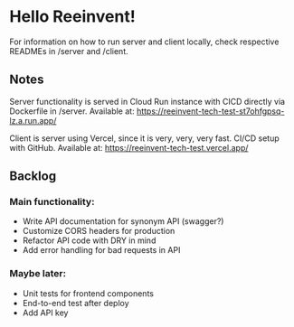# Hello Reeinvent!

For information on how to run server and client locally, check respective READMEs in /server and /client.

## Notes

Server functionality is served in Cloud Run instance with CICD directly via Dockerfile in /server.
Available at: https://reeinvent-tech-test-st7ohfgpsq-lz.a.run.app/

Client is server using Vercel, since it is very, very, very fast. CI/CD setup with GitHub.
Available at:
https://reeinvent-tech-test.vercel.app/

## Backlog

### Main functionality:

- Write API documentation for synonym API (swagger?)
- Customize CORS headers for production
- Refactor API code with DRY in mind
- Add error handling for bad requests in API

### Maybe later:

- Unit tests for frontend components
- End-to-end test after deploy
- Add API key
